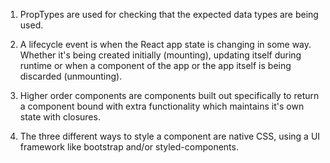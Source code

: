 1. PropTypes are used for checking that the expected data types are being used.

2. A lifecycle event is when the React app state is changing in some way. Whether it's being created initially (mounting), updating itself during runtime or when a component of the app or the app itself is being discarded (unmounting).

3. Higher order components are components built out specifically to return a component bound with extra functionality which maintains it's own state with closures.

4. The three different ways to style a component are native CSS, using a UI framework like bootstrap and/or styled-components.